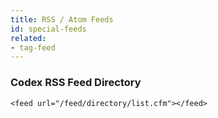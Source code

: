 ```yaml
---
title: RSS / Atom Feeds
id: special-feeds
related:
- tag-feed
---
```


### Codex RSS Feed Directory ###

```lucee
<feed url="/feed/directory/list.cfm"></feed>
```
